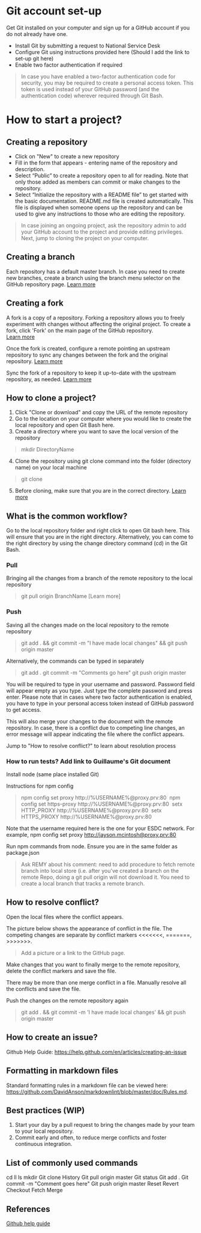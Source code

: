 # Git account set-up
Get Git installed on your computer and sign up for a GitHub account if you do not already have one.  
- Install Git by submitting a request to National Service Desk  
- Configure Git using instructions provided here (Should I add the link to set-up git here)  
- Enable two factor authentication if required  
> In case you have enabled a two-factor authentication code for security, you may be required to create a personal access token. This token is used instead of your GitHub password (and the authentication code) wherever required through Git Bash.  

# How to start a project?
## Creating a repository 
- Click on "New" to create a new repository 
- Fill in the form that appears - entering name of the repository and description.
- Select “Public” to create a repository open to all for reading. Note that only those added as members can commit or make changes to the repository.
- Select “Initialize the repository with a README file” to get started with the basic documentation. README.md file is created automatically. This file is displayed when someone opens up the repository and can be used to give any instructions to those who are editing the repository.
> In case joining an ongoing project, ask the repository admin to add your GitHub account to the project and provide editing privileges. Next, jump to cloning the project on your computer.

## Creating a branch 
Each repository has a default master branch. In case you need to create new branches, create a branch using the branch menu selector on the GitHub repository page. 
[Learn more](https://help.github.com/en/articles/creating-and-deleting-branches-within-your-repository)

## Creating a fork
A fork is a copy of a repository. Forking a repository allows you to freely experiment with changes without affecting the original project. To create a fork, click 'Fork' on the main page of the GitHub repository.  
[Learn more](https://help.github.com/en/articles/fork-a-repo)

Once the fork is created, configure a remote pointing an upstream repository to sync any changes between the fork and the original repository. [Learn more](https://help.github.com/en/articles/configuring-a-remote-for-a-fork)

Sync the fork of a repository to keep it up-to-date with the upstream repository, as needed. [Learn more](https://help.github.com/en/articles/syncing-a-fork)

## How to clone a project?
1. Click "Clone or download" and copy the URL of the remote repository
2. Go to the location on your computer where you would like to create the local repository and open Git Bash here.
3. Create a directory where you want to save the local version of the repository
> mkdir DirectoryName
4. Clone the repository using git clone command into the folder (directory name) on your local machine
> git clone <URL of remote repository> 
5. Before cloning, make sure that you are in the correct directory.
[Learn more](https://help.github.com/en/articles/cloning-a-repository)
  
## What is the common workflow?
Go to the local repository folder and right click to open Git bash here. This will ensure that you are in the right directory. Alternatively, you can come to the right directory by using the change directory command (cd) in the Git Bash. 

### Pull
Bringing all the changes from a branch of the remote repository to the local repository
> git pull origin BranchName
[Learn more]

### Push 
Saving all the changes made on the local repository to the remote repository
> git add . && git commit -m "I have made local changes" && git push origin master

Alternatively, the commands can be typed in separately
> git add .
> git commit -m "Comments go here"
> git push origin master

You will be required to type in your username and password. Password field will appear empty as you type. Just type the complete password and press enter. Please note that in cases where two factor authentication is enabled, you have to type in your personal access token instead of GitHub password to get access. 

This will also merge your changes to the document with the remote repository. In case, there is a conflict due to competing line changes, an error message will appear indicating the file where the conflict appears. 

Jump to "How to resolve conflict?" to learn about resolution process

### How to run tests? Add link to Guillaume's Git document
Install node (same place installed Git)

Instructions for npm config
> npm config set proxy http://%USERNAME%@proxy.prv:80 
> npm config set https-proxy http://%USERNAME%@proxy.prv:80 
> setx HTTP_PROXY http://%USERNAME%@proxy.prv:80 
> setx HTTPS_PROXY http://%USERNAME%@proxy.prv:80  

Note that the username required here is the one for your ESDC network. For example, npm config set proxy http://jayson.mcintosh@proxy.prv:80

Run npm commands from node. Ensure you are in the same folder as package.json
> Ask REMY about his comment: need to add procedure to fetch remote branch into local store (i.e. after you've created a branch on the remote Repo, doing a git pull origin <branchname> will not download it. You need to create a local branch that tracks a remote branch.

## How to resolve conflict?
Open the local files where the conflict appears.

The picture below shows the appearance of conflict in the file. The competing changes are separate by conflict markers <<<<<<<, =======, >>>>>>>.
> Add a picture or a link to the GitHub page.

Make changes that you want to finally merge to the remote repository, delete the conflict markers and save the file.

There may be more than one merge conflict in a file. Manually resolve all the conflicts and save the file. 

Push the changes on the remote repository again
> git add . && git commit -m 'I have made local changes' && git push origin master

## How to create an issue?
Github Help Guide: https://help.github.com/en/articles/creating-an-issue

## Formatting in markdown files
Standard formatting rules in a markdown file can be viewed here: https://github.com/DavidAnson/markdownlint/blob/master/doc/Rules.md. 

## Best practices (WIP)
1. Start your day by a pull request to bring the changes made by your team to your local repository.
2. Commit early and often, to reduce merge conflicts and foster continuous integration.

## List of commonly used commands
cd
ll
ls
mkdir
Git clone
History
Git pull origin master
Git status
Git add .
Git commit -m "Comment goes here"
Git push origin master
Reset
Revert
Checkout
Fetch
Merge

## References
[Github help guide](https://help.github.com/en) 
